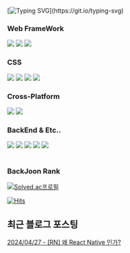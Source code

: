 
<div>

  [![Typing SVG](https://readme-typing-svg.demolab.com?font=Indie+Flower&size=50&duration=10000&pause=2000&color=19A7CE&center=true&vCenter=true&width=450&height=100&lines=Hello+World+...+!)](https://git.io/typing-svg)
</div>

  <h3>
    Web FrameWork
  </h3>
  <div>
    <!-- https://simpleicons.org/?q=ReactNative -->
    <!-- React -->
    <img src="https://img.shields.io/badge/React.js-61DAFB?style=style=flat&logo=react&logoColor=black">
    <!-- nextdotjs -->
    <img src="https://img.shields.io/badge/Next.js-000000?style=style=flat&logo=nextdotjs&logoColor=white">
    <!-- Vue -->
    <img src="https://img.shields.io/badge/Vue.js-4FC08D?style=style=flat&logo=vuedotjs&logoColor=white">
  </div>
  
  <h3>
    CSS
  </h3>
  <div>
    <!-- styledcomponents -->
    <img src="https://img.shields.io/badge/Styled Components-DB7093?style=style=flat&logo=styledcomponents&logoColor=white">    
    <!-- emotion -->
    <img src="https://img.shields.io/badge/Emotion-D26AC2?style=style=flat&logo=styledcomponents&logoColor=white">
    <!-- SASS -->
    <img src="https://img.shields.io/badge/Sass-CC6699?style=style=flat&logo=sass&logoColor=white">
    <!-- TailWind -->
    <img src="https://img.shields.io/badge/TailWind CSS-06B6D4?style=style=flat&logo=tailwindcss&logoColor=white">
  </div>
  

  <h3>
    Cross-Platform
  </h3>
  <div>
    <!-- ReactNative -->
    <img src="https://img.shields.io/badge/React Native-61dafb?style=style=flat&logo=react&logoColor=black">
    <!-- Flutter -->
    <img src="https://img.shields.io/badge/Flutter-02569B?style=style=flat&logo=flutter&logoColor=white">
  </div>
  
  <h3>
    BackEnd & Etc..
  </h3>
  <div>
    <!-- FASTAPI -->
    <img src="https://img.shields.io/badge/FastAPI-009688?style=style=flat&logo=fastapi&logoColor=black">
    <!-- amazonaws -->
    <img src="https://img.shields.io/badge/Amazon AWS-232F3E?style=style=flat&logo=amazonaws&logoColor=white">
    <!-- amazon S3 -->
    <img src="https://img.shields.io/badge/Amazon S3-569A31?style=style=flat&logo=amazons3&logoColor=white">    
    <!-- PostgreSQL -->
    <img src="https://img.shields.io/badge/PostgreSQL-4169E1?style=style=flat&logo=postgresql&logoColor=white">    
    <!-- MongoDB -->
    <img src="https://img.shields.io/badge/MongoDB-47A248?style=style=flat&logo=mongodb&logoColor=white">
  </div>

<br />

  <h3>
    BackJoon Rank
  </h3>
  
  [![Solved.ac프로필](http://mazassumnida.wtf/api/v2/generate_badge?boj=hin6150)](https://solved.ac/profile/hin6150)


  [![Hits](https://hits.seeyoufarm.com/api/count/incr/badge.svg?url=https%3A%2F%2Fgithub.com%2Fhin6150%2Fhit-counter&count_bg=%2379C83D&title_bg=%23555555&icon=dependabot.svg&icon_color=%23E7E7E7&title=hits&edge_flat=false)](https://hits.seeyoufarm.com)

<!--<img align="center" src="https://github-readme-stats.vercel.app/api/top-langs/?username=hin6150&layout=compact"> -->

<!--<div align=center>
  
 [![GitHub Streak](https://streak-stats.demolab.com?user=hin6150&theme=highcontrast&hide_border=true&fire=EB5454&background=0D1117)](https://git.io/streak-stats)
</div>
-->
## 최근 블로그 포스팅

[2024/04/27 - [RN] 왜 React Native 인가?](http://hin6150.tistory.com/2) <br/>
